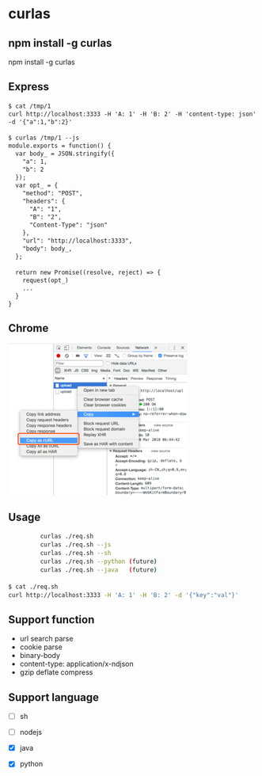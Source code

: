 # curlas

## npm install -g curlas

npm install -g curlas

## Express

```
$ cat /tmp/1
curl http://localhost:3333 -H 'A: 1' -H 'B: 2' -H 'content-type: json' -d '{"a":1,"b":2}'

$ curlas /tmp/1 --js
module.exports = function() {
  var body_ = JSON.stringify({
    "a": 1,
    "b": 2
  });
  var opt_ = {
    "method": "POST",
    "headers": {
      "A": "1",
      "B": "2",
      "Content-Type": "json"
    },
    "url": "http://localhost:3333",
    "body": body_,
  };

  return new Promise((resolve, reject) => {
    request(opt_)
    ...
  }
}
```

## Chrome
![](_img/1.png)

## Usage

```sh
         curlas ./req.sh
         curlas ./req.sh --js
         curlas ./req.sh --sh
         curlas ./req.sh --python (future)
         curlas ./req.sh --java   (future)

$ cat ./req.sh
curl http://localhost:3333 -H 'A: 1' -H 'B: 2' -d '{"key":"val"}'
```

## Support function

- url search parse
- cookie parse
- binary-body
- content-type: application/x-ndjson
- gzip deflate compress

## Support language

- [ ] sh
- [ ] nodejs
- [x] java
- [x] python




